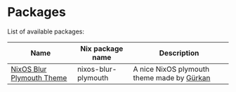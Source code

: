 # Packages
List of available packages:

| Name | Nix package name | Description |
| ---- | ---------------- | ----------- |
| [NixOS Blur Plymouth Theme](https://git.gurkan.in/gurkan/nixos-blur-plymouth) | nixos-blur-plymouth | A nice NixOS plymouth theme made by [Gürkan](https://gurkan.in/)